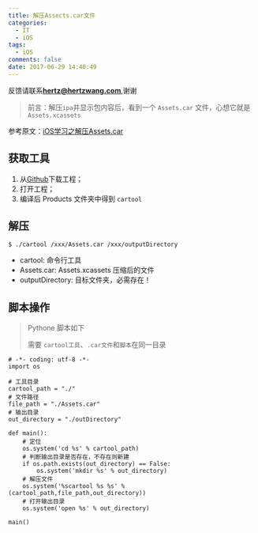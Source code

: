 ```yaml
---
title: 解压Assects.car文件
categories:
  - IT
  - iOS
tags:
  - iOS
comments: false
date: 2017-06-29 14:40:49
---
```


反馈请联系[**hertz@hertzwang.com**](mailto:hertz@hertzwang.com),谢谢

> 前言：解压`ipa`并显示包内容后，看到一个 `Assets.car` 文件，心想它就是 `Assets.xcassets`

参考原文：[iOS学习之解压Assets.car](http://www.jianshu.com/p/a5dd75102467)

## 获取工具

1. 从[Github](https://github.com/steventroughtonsmith/cartool)下载工程；
2. 打开工程；
3. 编译后 Products 文件夹中得到 `cartool`

## 解压

	$ ./cartool /xxx/Assets.car /xxx/outputDirectory

* cartool: 命令行工具
* Assets.car: Assets.xcassets 压缩后的文件
* outputDirectory: 目标文件夹，必需存在！

## 脚本操作

<!-- more -->

> Pythone 脚本如下
> 
> 需要 `cartool工具`、`.car文件`和`脚本`在同一目录


	# -*- coding: utf-8 -*-
	import os
	
	# 工具目录
	cartool_path = "./"
	# 文件路径
	file_path = "./Assets.car"
	# 输出目录
	out_directory = "./outDirectory"
	
	def main():
	    # 定位
	    os.system('cd %s' % cartool_path)
	    # 判断输出目录是否存在，不存在则新建
	    if os.path.exists(out_directory) == False:
	        os.system('mkdir %s' % out_directory)
	    # 解压文件
	    os.system('%scartool %s %s' % (cartool_path,file_path,out_directory))
	    # 打开输出目录
	    os.system('open %s' % out_directory)
	
	main()

